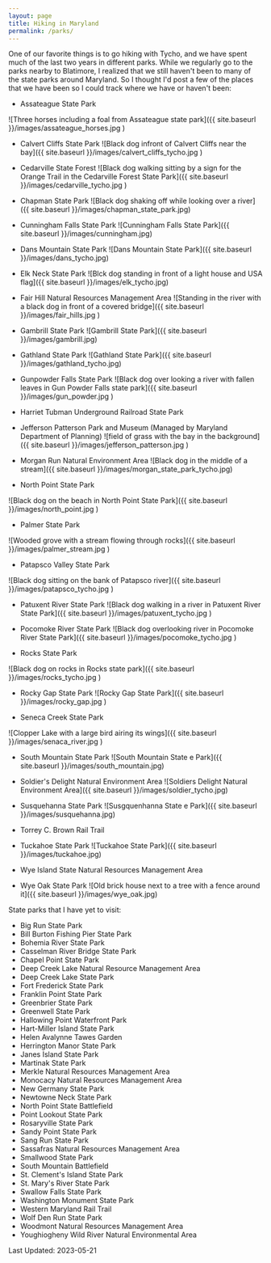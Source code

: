 ```yaml
---
layout: page
title: Hiking in Maryland
permalink: /parks/
---
```


One of our favorite things is to go hiking with Tycho, and we have spent much of the last two years in different parks.  While we regularly go to the parks nearby to Blatimore, I realized that we still haven't been to many of the state parks around Maryland. So I thought I'd post a few of the places that we have been so I could track where we have or haven't been:

* Assateague State Park

![Three horses including a foal from Assateague state park]({{ site.baseurl }}/images/assateague_horses.jpg )

* Calvert Cliffs State Park
![Black dog infront of Calvert Cliffs near the bay]({{ site.baseurl }}/images/calvert_cliffs_tycho.jpg )

* Cedarville State Forest
![Black dog walking sitting by a sign for the Orange Trail in the Cedarville Forest State Park]({{ site.baseurl }}/images/cedarville_tycho.jpg )

* Chapman State Park
![Black dog shaking off while looking over a river]({{ site.baseurl }}/images/chapman_state_park.jpg)

* Cunningham Falls State Park
![Cunningham Falls State Park]({{ site.baseurl }}/images/cunningham.jpg)

* Dans Mountain State Park
![Dans Mountain State Park]({{ site.baseurl }}/images/dans_tycho.jpg)

* Elk Neck State Park
![Blck dog standing in front of a light house and USA flag]({{ site.baseurl }}/images/elk_tycho.jpg)

* Fair Hill Natural Resources Management Area
![Standing in the river with a black dog in front of a covered bridge]({{ site.baseurl }}/images/fair_hills.jpg )

* Gambrill State Park
![Gambrill State Park]({{ site.baseurl }}/images/gambrill.jpg)

* Gathland State Park
![Gathland State Park]({{ site.baseurl }}/images/gathland_tycho.jpg)


* Gunpowder Falls State Park
![Black dog over looking a river with fallen leaves in Gun Powder Falls state park]({{ site.baseurl }}/images/gun_powder.jpg )


* Harriet Tubman Underground Railroad State Park
* Jefferson Patterson Park and Museum (Managed by Maryland Department of Planning)
![field of grass with the bay in the background]({{ site.baseurl }}/images/jefferson_patterson.jpg )

* Morgan Run Natural Environment Area
![Black dog in the middle of a stream]({{ site.baseurl }}/images/morgan_state_park_tycho.jpg)


* North Point State Park

![Black dog on the beach in North Point State Park]({{ site.baseurl }}/images/north_point.jpg )

* Palmer State Park

![Wooded grove with a stream flowing through rocks]({{ site.baseurl }}/images/palmer_stream.jpg )


* Patapsco Valley State Park

![Black dog sitting on the bank of Patapsco river]({{ site.baseurl }}/images/patapsco_tycho.jpg )

* Patuxent River State Park
![Black dog walking in a river in Patuxent River State Park]({{ site.baseurl }}/images/patuxent_tycho.jpg )

* Pocomoke River State Park
![Black dog overlooking river in Pocomoke River State Park]({{ site.baseurl }}/images/pocomoke_tycho.jpg )

* Rocks State Park

![Black dog on rocks in Rocks state park]({{ site.baseurl }}/images/rocks_tycho.jpg )

* Rocky Gap State Park
![Rocky Gap State Park]({{ site.baseurl }}/images/rocky_gap.jpg )


* Seneca Creek State Park

![Clopper Lake with a large bird airing its wings]({{ site.baseurl }}/images/senaca_river.jpg )

* South Mountain State Park
![South Mountain State e Park]({{ site.baseurl }}/images/south_mountain.jpg)

* Soldier's Delight Natural Environment Area
![Soldiers Delight Natural Environment Area]({{ site.baseurl }}/images/soldier_tycho.jpg)


* Susquehanna State Park
![Susgquenhanna State e Park]({{ site.baseurl }}/images/susquehanna.jpg)

* Torrey C. Brown Rail Trail

* Tuckahoe State Park
![Tuckahoe State Park]({{ site.baseurl }}/images/tuckahoe.jpg)


* Wye Island State Natural Resources Management Area
* Wye Oak State Park
![Old brick house next to a tree with a fence around it]({{ site.baseurl }}/images/wye_oak.jpg)



State parks that I have yet to visit:
 
* Big Run State Park
* Bill Burton Fishing Pier State Park
* Bohemia River State Park
* Casselman River Bridge State Park
* Chapel Point State Park
* Deep Creek Lake Natural Resource Management Area
* Deep Creek Lake State Park
* Fort Frederick State Park
* Franklin Point State Park
* Greenbrier State Park
* Greenwell State Park
* Hallowing Point Waterfront Park
* Hart-Miller Island State Park
* Helen Avalynne Tawes Garden
* Herrington Manor State Park
* Janes Island State Park
* Martinak State Park
* Merkle Natural Resources Management Area
* Monocacy Natural Resources Management Area
* New Germany State Park
* Newtowne Neck State Park
* North Point State Battlefield
* Point Lookout State Park
* Rosaryville State Park
* Sandy Point State Park
* Sang Run State Park
* Sassafras Natural Resources Management Area
* Smallwood State Park
* South Mountain Battlefield
* St. Clement's Island State Park
* St. Mary's River State Park
* Swallow Falls State Park
* Washington Monument State Park
* Western Maryland Rail Trail
* Wolf Den Run State Park
* Woodmont Natural Resources Management Area
* Youghiogheny Wild River Natural Environmental Area


Last Updated: 2023-05-21
